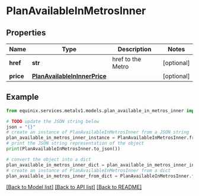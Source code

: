 # PlanAvailableInMetrosInner


## Properties

Name | Type | Description | Notes
------------ | ------------- | ------------- | -------------
**href** | **str** | href to the Metro | [optional] 
**price** | [**PlanAvailableInInnerPrice**](PlanAvailableInInnerPrice.md) |  | [optional] 

## Example

```python
from equinix.services.metalv1.models.plan_available_in_metros_inner import PlanAvailableInMetrosInner

# TODO update the JSON string below
json = "{}"
# create an instance of PlanAvailableInMetrosInner from a JSON string
plan_available_in_metros_inner_instance = PlanAvailableInMetrosInner.from_json(json)
# print the JSON string representation of the object
print(PlanAvailableInMetrosInner.to_json())

# convert the object into a dict
plan_available_in_metros_inner_dict = plan_available_in_metros_inner_instance.to_dict()
# create an instance of PlanAvailableInMetrosInner from a dict
plan_available_in_metros_inner_from_dict = PlanAvailableInMetrosInner.from_dict(plan_available_in_metros_inner_dict)
```
[[Back to Model list]](../README.md#documentation-for-models) [[Back to API list]](../README.md#documentation-for-api-endpoints) [[Back to README]](../README.md)


